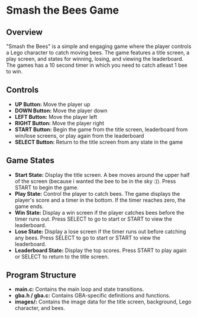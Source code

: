 # Smash the Bees Game

## Overview
"Smash the Bees" is a simple and engaging game where the player controls a Lego character to catch moving bees. The game features a title screen, a play screen, and states for winning, losing, and viewing the leaderboard. The games has a 10 second timer in which you need to catch atleast 1 bee to win. 

## Controls
- **UP Button:** Move the player up
- **DOWN Button:** Move the player down
- **LEFT Button:** Move the player left
- **RIGHT Button:** Move the player right
- **START Button:** Begin the game from the title screen, leaderboard from win/lose screens, or play again from the leaderboard
- **SELECT Button:** Return to the title screen from any state in the game
  
## Game States
- **Start State:** Display the title screen. A bee moves around the upper half of the screen (because i wanted the bee to be in the sky :)). Press START to begin the game.
- **Play State:** Control the player to catch bees. The game displays the player's score and a timer in the bottom. If the timer reaches zero, the game ends.
- **Win State:** Display a win screen if the player catches bees before the timer runs out. Press SELECT to go to start or START to view the leaderboard.
- **Lose State:** Display a lose screen if the timer runs out before catching any bees. Press SELECT to go to start or START to view the leaderboard.
- **Leaderboard State:** Display the top scores. Press START to play again or SELECT to return to the title screen.

## Program Structure
- **main.c:** Contains the main loop and state transitions.
- **gba.h / gba.c:** Contains GBA-specific definitions and functions.
- **images/:** Contains the image data for the title screen, background, Lego character, and bees.

